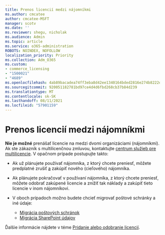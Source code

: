 ```yaml
---
title: Prenos licencií medzi nájomníkmi
ms.author: cmcatee
author: cmcatee-MSFT
manager: scotv
ms.date: ''
ms.reviewer: shegu, nicholak
ms.audience: Admin
ms.topic: article
ms.service: o365-administration
ROBOTS: NOINDEX, NOFOLLOW
localization_priority: Priority
ms.collection: Adm_O365
ms.custom:
- commerce_licensing
- "1500021"
- "4689"
ms.openlocfilehash: 4ab89bacadea74ff3eba8d42ee1340164bded2816e274b8222dd48613c01e5ba
ms.sourcegitcommit: 920051182781bd97ce4d4d6fbd268cb37b84d239
ms.translationtype: MT
ms.contentlocale: sk-SK
ms.lasthandoff: 08/11/2021
ms.locfileid: "57901159"
---
```

# <a name="transfer-licenses-between-tenants"></a>Prenos licencií medzi nájomníkmi

**Nie je možné** prenášať licencie na medzi dvomi organizáciami (nájomníkmi). Ak ste zákazník s multilicenčnou zmluvou, kontaktujte [centrum služieb pre multilicencie](https://support.microsoft.com/help/4471406/how-to-contact-the-microsoft-volume-licensing-service-center). V opačnom prípade postupujte takto:

- Ak už plánujete používať nájomníka, z ktorý chcete preniesť, [](https://admin.microsoft.com/Adminportal/Home?source=applauncher#/subscriptions) môžete predplatné zrušiť [a](https://www.microsoft.com/microsoft-365/business/compare-all-microsoft-365-business-products?rtc=2&activetab=tab:primaryr2) zakúpiť nového (cieľového) nájomníka.
- Ak plánujete pokračovať v používaní nájomníka, z ktorý chcete preniesť, môžete odobrať zakúpené licencie a znížiť tak náklady a zakúpiť tieto licencie v inom nájomníkovi. [](https://docs.microsoft.com/microsoft-365/commerce/licenses/buy-licenses#buy-or-remove-licenses-for-your-business-subscription)
- V oboch prípadoch možno budete chcieť migrovať poštové schránky a iné údaje:

    - [Migrácia poštových schránok](https://docs.microsoft.com/Exchange/mailbox-migration/migrate-mailboxes-across-tenants)
    - [Migrácia SharePoint údajov](https://aka.ms/modernSpoAdminCenter/CloudContentMigrations)

Ďalšie informácie nájdete v téme [Pridanie alebo odobranie licencií](https://docs.microsoft.com/microsoft-365/commerce/licenses/buy-licenses).